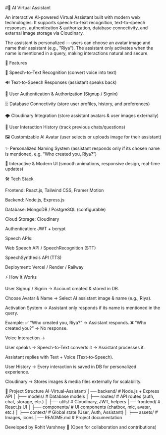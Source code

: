 #🤖 AI Virtual Assistant

An interactive AI-powered Virtual Assistant built with modern web technologies.
It supports speech-to-text recognition, text-to-speech responses, authentication & authorization, database connectivity, and external image storage via Cloudinary.

The assistant is personalized — users can choose an avatar image and name their assistant (e.g., "Riya"). The assistant only activates when the name is mentioned in a query, making interactions natural and secure.

🚀 Features

🎤 Speech-to-Text Recognition (convert voice into text)

🔊 Text-to-Speech Responses (assistant speaks back)

🔐 User Authentication & Authorization (Signup / Signin)

🗄 Database Connectivity (store user profiles, history, and preferences)

🌩 Cloudinary Integration (store assistant avatars & user images externally)

📜 User Interaction History (track previous chats/questions)

🖼 Customizable AI Avatar (user selects or uploads image for their assistant)

✨ Personalized Naming System (assistant responds only if its chosen name is mentioned, e.g. “Who created you, Riya?”)

🎨 Interactive & Modern UI (smooth animations, responsive design, real-time updates)

🛠 Tech Stack

Frontend: React.js, Tailwind CSS, Framer Motion

Backend: Node.js, Express.js

Database: MongoDB / PostgreSQL (configurable)

Cloud Storage: Cloudinary

Authentication: JWT + bcrypt

Speech APIs:

Web Speech API / SpeechRecognition (STT)

SpeechSynthesis API (TTS)

Deployment: Vercel / Render / Railway

⚡ How It Works

User Signup / Signin → Account created & stored in DB.

Choose Avatar & Name → Select AI assistant image & name (e.g., Riya).

Activation System → Assistant only responds if its name is mentioned in the query.

Example:
✅ “Who created you, Riya?” → Assistant responds.
❌ “Who created you?” → No response.

Voice Interaction →

User speaks → Speech-to-Text converts it → Assistant processes it.

Assistant replies with Text + Voice (Text-to-Speech).

User History → Every interaction is saved in DB for personalized experience.

Cloudinary → Stores images & media files externally for scalability.

📂 Project Structure
AI-Virtual-Assistant/
│── backend/        # Node.js + Express API
│   ├── models/     # Database models
│   ├── routes/     # API routes (auth, chat, storage, etc.)
│   ├── utils/      # Cloudinary, JWT, helpers
│── frontend/       # React.js UI
│   ├── components/ # UI components (chatbox, mic, avatar, etc.)
│   ├── context/    # Global state (User, Auth, Assistant)
│   ├── assets/     # Images, icons
│── README.md       # Project documentation

Developed by Rohit Varshney 🚀
(Open for collaboration and contributions)
